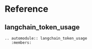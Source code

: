 # Reference

## langchain_token_usage

```{eval-rst}
.. automodule:: langchain_token_usage
   :members:
```

